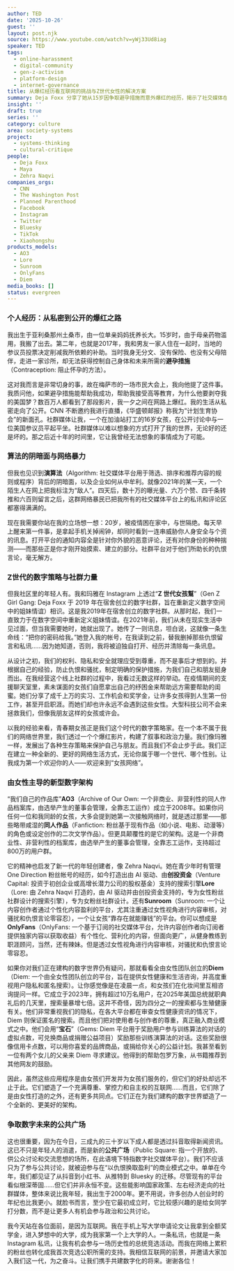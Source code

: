```yaml
---
author: TED
date: '2025-10-26'
guest: ''
layout: post.njk
source: https://www.youtube.com/watch?v=yWj33Ud8iag
speaker: TED
tags:
  - online-harassment
  - digital-community
  - gen-z-activism
  - platform-design
  - internet-governance
title: 从爆红经历看互联网的挑战与Z世代女性的解决方案
summary: Deja Foxx 分享了她从15岁因争取避孕措施而意外爆红的经历，揭示了社交媒体在赋予个人力量的同时，也存在算法阴暗面和仇恨言论的挑战。她强调，尽管大型科技公司未能有效解决这些问题，但以Z世代女性为代表的年轻一代，正通过建立如“Z世代女孩帮”、AO3、Lore、Sunroom和Diem等创新平台和社群，构建一个更尊重、安全、自主且以女性视角为核心的数字世界，重新定义网络互动和公共讨论。
insight: ''
draft: true
series: ''
category: culture
area: society-systems
project:
  - systems-thinking
  - cultural-critique
people:
  - Deja Foxx
  - Maya
  - Zehra Naqvi
companies_orgs:
  - CNN
  - The Washington Post
  - Planned Parenthood
  - Facebook
  - Instagram
  - Twitter
  - Bluesky
  - TikTok
  - Xiaohongshu
products_models:
  - AO3
  - Lore
  - Sunroom
  - OnlyFans
  - Diem
media_books: []
status: evergreen
---
```

### 个人经历：从私密到公开的爆红之路

我出生于亚利桑那州土桑市，由一位单亲妈妈抚养长大。15岁时，由于母亲药物滥用，我搬了出去。第二年，也就是2017年，我和男友一家人住在一起时，当地的参议员投票决定削减我所依赖的补助。当时我身无分文、没有保险、也没有父母陪伴，走进一家诊所，却无法获得控制自己身体和未来所需的**避孕措施**（Contraception: 阻止怀孕的方法）。

这对我而言是非常切身的事，故在梅萨市的一场市民大会上，我向他提了这件事。我质问他，如果避孕措施能帮助我成功，帮助我接受高等教育，为什么他要剥夺我的美国梦？数百万人都看到了那段影片，我一夕之间在网路上爆红。我的生活从私密走向了公开。CNN 不断邀约我进行直播，《华盛顿邮报》称我为“计划生育协会”的新面孔。社群媒体让我，一个在加油站打工的16岁女孩，在公开讨论中与一位美国参议员平起平坐。社群媒体以难以想象的方式打开了我的世界，无论好的还是坏的。那之后近十年的时间里，它让我曾经无法想象的事情成为了可能。

### 算法的阴暗面与网络暴力

但我也见识到**演算法**（Algorithm: 社交媒体平台用于筛选、排序和推荐内容的规则或程序）背后的阴暗面，以及企业如何从中牟利。就像2021年的某一天，一个陌生人在网上把我标注为“敌人”。四天后，数十万的曝光量、六万个赞、四千条转推和六百则留言之后，这群网络暴民已把我所有的社交媒体平台上的私讯和评论区都塞得满满的。

现在我需要你站在我的立场想一想：20岁，被疫情困在家中，与世隔绝。每天早上醒来第一件事，是拿起手机关掉闹钟，却同时看到一连串威胁你人身安全与个资的讯息。打开平台的通知内容全是针对你外貌的恶意评论，还有对你身份的种种揣测——而那些正是你才刚开始摸索、建立的部分。社群平台对于他们所助长的仇恨言论，毫无解方。

### Z世代的数字策略与社群力量

但我社区里的年轻人有。我和玛雅在 Instagram 上透过“**Z 世代女孩幫**”（Gen Z Girl Gang: Deja Foxx 于 2019 年在宿舍创立的数字社群，旨在重新定义数字空间中的姐妹情谊）相识。这是我2019年在宿舍创立的数字社群。从那时起，我们一直致力于在数字空间中重新定义姐妹情谊。在2021年前，我们从未在现实生活中见过面，但当我需要她时，她就出现了。她传了一则讯息，坦白说，这就像一条生命线：“把你的密码给我。”她登入我的帐号，在我读到之前，替我删掉那些仇恨留言和私讯……因为她知道，否则，我将被迫独自打开、经历并清除每一条讯息。

从设计之初，我们的权利、隐私和安全就理应受到尊重，而不是事后才想到的。并根据自己的经验，防止仇恨和骚扰，制定明确的保护措施，为我们自己和朋友挺身而出。在我经营这个线上社群的过程中，我看过无数这样的举动。在疫情期间的支援聊天室里，素未谋面的女孩们自愿拿出自己的纾困金来帮助远方需要帮助的闺蜜。她们分享了成千上万的实习、工作机会和奖学金，让许多女孩得到人生第一份工作，甚至开启职涯。而她们却也许永远不会遇到这些女性。大型科技公司不会来拯救我们，但像我朋友这样的女孩或许会。

以我的经验来看，青春期女孩正是我们这个时代的数字策略家。在一个本不属于我们的网络世界里，我们透过一个个爆红影片，构建了叙事和政治力量。我们像玛雅一样，发展出了各种生存策略来保护自己与朋友。而且我们不会止步于此。我们正在建立一种全新的、更好的网络生活方式，无论你属于哪一个世代、哪个性别。让我成为第一个欢迎你的人——欢迎来到“女孩网络”。

### 由女性主导的新型数字架构

“我们自己的作品库”**AO3**（Archive of Our Own: 一个非商业、非营利性的同人作品档案库，由选举产生的董事会管理，全靠志工运作）成立于2008年。如果你问任何一位和我同龄的女孩，大多会提到她第一次接触网络时，就是透过那里——那些略带咸湿的**同人作品**（Fanfiction: 粉丝基于现有作品（如小说、电影、动漫等）的角色或设定创作的二次文学作品）。但更具颠覆性的是它的架构。这是一个非商业性、非营利性的档案库，由选举产生的董事会管理，全靠志工运作，支持超过800万的用户群。

它的精神也启发了新一代的年轻创建者，像 Zehra Naqvi。她在青少年时有管理 One Direction 粉丝帐号的经历，如今打造出由 AI 驱动、由**创投资金**（Venture Capital: 投资于初创企业或高增长潜力公司的股权基金）支持的搜索引擎**Lore**（Lore: 由 Zehra Naqvi 打造的，由 AI 驱动并由创投资金支持的，专为女性粉丝社群设计的搜索引擎），专为女粉丝社群设计。还有**Sunroom**（Sunroom: 一个让内容创作者通过个性化内容盈利的平台，尤其注重通过女性视角进行内容审核，对骚扰和仇恨言论零容忍），一个让女孩“靠存在就能赚钱”的平台。你可以想成是**OnlyFans**（OnlyFans: 一个基于订阅的社交媒体平台，允许内容创作者向订阅者提供独家内容以获取收益）有个性化、营利化的内容，但面向更广，从健身教练到职涯顾问，当然，还有辣妹。但是透过女性视角进行内容审核，对骚扰和仇恨言论零容忍。

如果你对我们正在建构的数字世界仍有疑问，那就看看全由女性团队创立的**Diem**（Diem: 一个由全女性团队创立的平台，旨在提供女性健康和生活咨询，并高度重视用户隐私和匿名搜索）。让你感觉像是在凌晨一点，和女孩们在化妆间里互相咨询提问一样。它成立于2023年，拥有超过10万名用户，在2025年美国总统就职典礼后的几天里，搜索量暴增七倍。这并不奇怪，因为四分之一的搜索都与生殖健康有关。他们非常重视我们的隐私，在各大平台都在审查女性健康资讯的情况下，Diem 则保证匿名的搜索。而且他们把对使用者与创作者的尊重，真正融入商业模式之中。他们会用“**宝石**”（Gems: Diem 平台用于奖励用户参与训练算法的对话的虚拟点数，可兑换商品或捐赠公益项目）奖励那些训练演算法的对话。这些奖励很像信用卡点数，可以用你喜爱的品牌商品，或捐给你关心的公益计划。我甚至看到一位有两个女儿的父亲来 Diem 寻求建议。他得到的帮助包罗万象，从书籍推荐到其他网友的鼓励。

因此，虽然这些应用程序是由女孩们开发并为女孩们服务的，但它们的好处却远不止于此。它们塑造了一个充满尊重、掌控力和自主权的互联网……而且，它们除了是由女性打造的之外，还有更多共同点。它们正在为我们建构的数字世界塑造了一个全新的、更美好的架构。

### 争取数字未来的公共广场

这也很重要，因为在今日，三成九的三十岁以下成人都是透过抖音取得新闻资讯。这已不只是年轻人的消遣，而是新的**公共广场**（Public Square: 指一个开放的、供公众讨论和交流思想的场所，在此语境下特指数字社交媒体平台）。我们不应该只为了参与公共讨论，就被迫参与在“以仇恨换取盈利”的商业模式之中。单单在今年，我们都见证了从抖音到小红书、从推特到 Bluesky 的迁移。尽管现有的平台看似根深蒂固……但它们并非永恒不变。这些能影响国家政策、左右经济走向的社群媒体，整体来说比我年轻，我出生于2000年。更不用说，许多创办人创业时的年纪也比我更小。就脸书而言，至少在它最初成立时，它比较感兴趣的是给女同学打分数，而不是让更多人有机会参与政治和公共讨论。

我今天站在各位面前，是因为互联网。我在手机上写大学申请论文让我拿到全额奖学金，进入梦想中的大学，成为我家第一个上大学的人。一条私讯，也就是一条 Instagram 私讯，让我有机会参与一场历史性的总统竞选活动。而我在网络上累积的粉丝也转化成我首次竞选公职所需的支持。我相信互联网的前景，并邀请大家加入我们这一代，为之奋斗。让我们携手共建数字化的将来。谢谢各位！